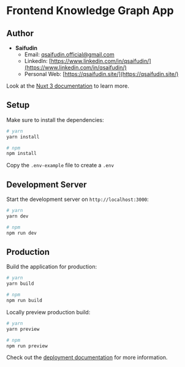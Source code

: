 # Frontend Knowledge Graph App
## Author

- **Saifudin**
  - Email: qsaifudin.official@gmail.com
  - LinkedIn: [https://www.linkedin.com/in/qsaifudin/](https://www.linkedin.com/in/qsaifudin/)
  - Personal Web: [https://qsaifudin.site/](https://qsaifudin.site/)

Look at the [Nuxt 3 documentation](https://nuxt.com/docs/getting-started/introduction) to learn more.

## Setup

Make sure to install the dependencies:

```bash
# yarn
yarn install

# npm
npm install
```
Copy the `.env-example` file to create a `.env` 
## Development Server

Start the development server on `http://localhost:3000`:

```bash
# yarn
yarn dev

# npm
npm run dev
```

## Production

Build the application for production:

```bash
# yarn
yarn build

# npm
npm run build
```

Locally preview production build:

```bash
# yarn
yarn preview

# npm
npm run preview
```

Check out the [deployment documentation](https://nuxt.com/docs/getting-started/deployment) for more information.
